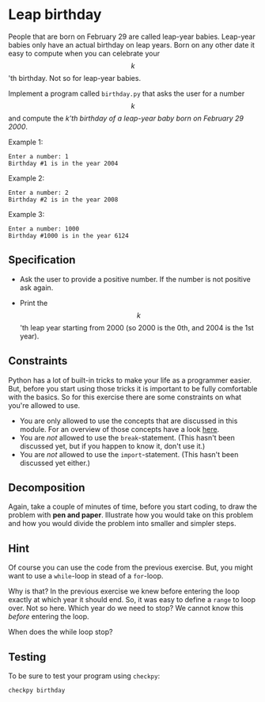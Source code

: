 # Leap birthday

People that are born on February 29 are called leap-year babies. Leap-year babies only have an actual birthday on leap years. Born on any other date it easy to compute when you can celebrate your $$k$$'th birthday. Not so for leap-year babies.

Implement a program called `birthday.py` that asks the user for a number $$k$$ and compute the *k'th birthday of a leap-year baby born on February 29 2000*.

Example 1:

	Enter a number: 1
	Birthday #1 is in the year 2004

Example 2:

	Enter a number: 2
	Birthday #2 is in the year 2008

Example 3:

	Enter a number: 1000
	Birthday #1000 is in the year 6124

## Specification

* Ask the user to provide a positive number. If the number is not positive ask again.

* Print the $$k$$'th leap year starting from 2000 (so 2000 is the 0th, and 2004 is the 1st year).

## Constraints
Python has a lot of built-in tricks to make your life as a programmer easier. But, before you start
using those tricks it is important to be fully comfortable with the basics. So for this
exercise there are some constraints on what you're allowed to use.

* You are only allowed to use the concepts that are discussed in this module.
For an overview of those concepts have a look [here](/python/en/basics).
* You are *not* allowed to use the `break`-statement. (This hasn't been discussed yet,
but if you happen to know it, don't use it.)
* You are *not* allowed to use the `import`-statement. (This hasn't been discussed yet either.)

## Decomposition
Again, take a couple of minutes of time, before you start coding, to draw the problem with **pen and paper**. Illustrate how you would take on this problem and how you would divide the problem into smaller and simpler steps.

## Hint
Of course you can use the code from the previous exercise. But, you might want to use a `while`-loop in stead of a `for`-loop.

Why is that? In the previous exercise we knew before entering the loop exactly at which year it should end. So, it was easy to define a `range` to loop over. Not so here. Which year do we need to stop? We cannot know this *before* entering the loop.

When does the while loop stop?

## Testing

To be sure to test your program using `checkpy`:

	checkpy birthday
